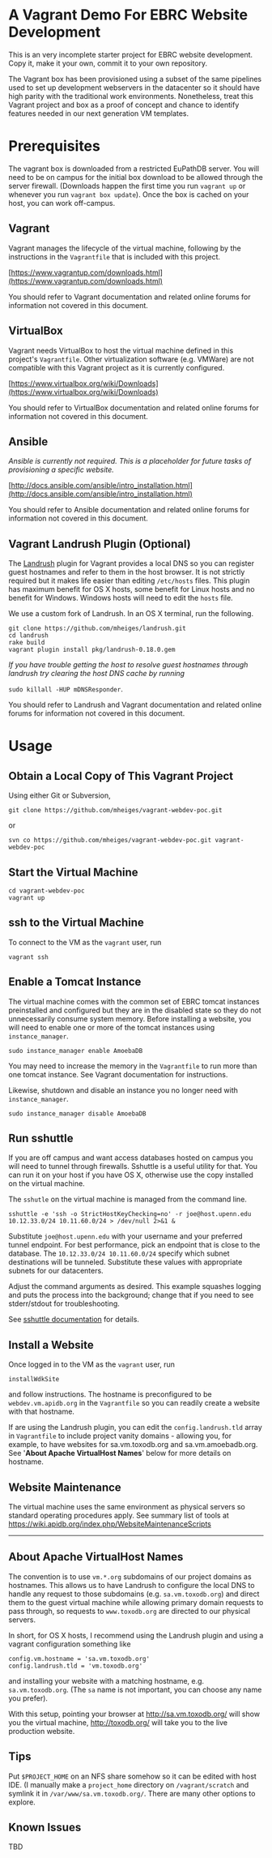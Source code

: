 A Vagrant Demo For EBRC Website Development
===========================================

This is an very incomplete starter project for EBRC website development. Copy it, make it your own, commit it to your own repository.

The Vagrant box has been provisioned using a subset of the same pipelines used to set up development webservers in the datacenter so it should have high parity with the traditional work environments. Nonetheless, treat this Vagrant project and box as a proof of concept and chance to identify features needed in our next generation VM templates.

Prerequisites
=====


The vagrant box is downloaded from a restricted EuPathDB server. You will need to be on campus for the initial box download to be allowed through the server firewall. (Downloads happen the first time you run `vagrant up` or whenever you run `vagrant box update`). Once the box is cached on your host, you can work off-campus.


Vagrant
---------------

Vagrant manages the lifecycle of the virtual machine, following by the instructions in the `Vagrantfile` that is included with this project.

[https://www.vagrantup.com/downloads.html](https://www.vagrantup.com/downloads.html)

You should refer to Vagrant documentation and related online forums for information not covered in this document.

VirtualBox
------------------

Vagrant needs VirtualBox to host the virtual machine defined in this project's `Vagrantfile`. Other virtualization software (e.g. VMWare) are not compatible with this Vagrant project as it is currently configured.

[https://www.virtualbox.org/wiki/Downloads](https://www.virtualbox.org/wiki/Downloads)

You should refer to VirtualBox documentation and related online forums for information not covered in this document.

Ansible
---------------

_Ansible is currently not required. This is a placeholder for future tasks of provisioning a specific website._

[http://docs.ansible.com/ansible/intro_installation.html](http://docs.ansible.com/ansible/intro_installation.html)

You should refer to Ansible documentation and related online forums for information not covered in this document.

Vagrant Landrush Plugin (Optional)
--------------------------------------

The [Landrush](https://github.com/phinze/landrush) plugin for Vagrant
provides a local DNS so you can register guest hostnames and refer to
them in the host browser. It is not strictly required but it makes life
easier than editing `/etc/hosts` files. This plugin has maximum benefit
for OS X hosts, some benefit for Linux hosts and no benefit for Windows.
Windows hosts will need to edit the `hosts` file.

We use a custom fork of Landrush. In an OS X terminal, run the
following.

    git clone https://github.com/mheiges/landrush.git
    cd landrush
    rake build
    vagrant plugin install pkg/landrush-0.18.0.gem

_If you have trouble getting the host to resolve guest hostnames through landrush try clearing the host DNS cache by running_

`sudo killall -HUP mDNSResponder`.

You should refer to Landrush and Vagrant documentation and related online forums for information not covered in this document.

Usage
=======

Obtain a Local Copy of This Vagrant Project
--------------------------

Using either Git or Subversion,

    git clone https://github.com/mheiges/vagrant-webdev-poc.git

or

    svn co https://github.com/mheiges/vagrant-webdev-poc.git vagrant-webdev-poc

Start the Virtual Machine
-------------------------

    cd vagrant-webdev-poc
    vagrant up

ssh to the Virtual Machine
-----------------

To connect to the VM as the `vagrant` user, run

    vagrant ssh

Enable a Tomcat Instance
-----------------

The virtual machine comes with the common set of EBRC tomcat instances preinstalled and configured but they are in the disabled state so they do not unnecessarily consume system memory. Before installing a website, you will need to enable one or more of the tomcat instances using `instance_manager`.

    sudo instance_manager enable AmoebaDB

You may need to increase the memory in the `Vagrantfile` to run more than one tomcat instance. See Vagrant documentation for instructions.

Likewise, shutdown and disable an instance you no longer need with `instance_manager`.

    sudo instance_manager disable AmoebaDB

Run sshuttle
-----------------

If you are off campus and want access databases hosted on campus you will need to tunnel through firewalls. Sshuttle is a useful utility for that. You can run it on your host if you have OS X, otherwise use the copy installed on the virtual machine.

The `sshutle` on the virtual machine is managed from the command line.

    sshuttle -e 'ssh -o StrictHostKeyChecking=no' -r joe@host.upenn.edu 10.12.33.0/24 10.11.60.0/24 > /dev/null 2>&1 &

Substitute `joe@host.upenn.edu` with your username and your preferred tunnel endpoint. For best performance, pick an endpoint that is close to the database. The `10.12.33.0/24 10.11.60.0/24` specify which subnet destinations will be tunneled. Substitute these values with appropriate subnets for our datacenters.

Adjust the command arguments as desired. This example squashes logging and puts the process into the background; change that if you need to see stderr/stdout for troubleshooting.

See [sshuttle documentation](http://sshuttle.readthedocs.io/en/stable/) for details.

Install a Website
-----------------

Once logged in to the VM as the `vagrant` user, run

    installWdkSite

and follow instructions. The hostname is preconfigured to be `webdev.vm.apidb.org` in the `Vagrantfile` so you can readily create a website with that hostname.

If are using the Landrush plugin, you can edit the `config.landrush.tld` array in `Vagrantfile` to include project vanity domains - allowing you, for example, to have websites for sa.vm.toxodb.org and sa.vm.amoebadb.org. See '**About Apache VirtualHost Names**' below for more details on hostname.

Website Maintenance
-------------------

The virtual machine uses the same environment as physical servers so standard operating procedures apply. See summary list of tools at https://wiki.apidb.org/index.php/WebsiteMaintenanceScripts

----

About Apache VirtualHost Names
------------------------------

The convention is to use `vm.*.org` subdomains of our project domains as hostnames. This allows us to have Landrush to configure the local DNS to handle any request to those subdomains (e.g. `sa.vm.toxodb.org`) and direct them to the guest virtual machine while allowing primary domain requests to pass through, so requests to `www.toxodb.org` are directed to our physical servers.

In short, for OS X hosts, I recommend using the Landrush plugin and using a vagrant configuration something like

    config.vm.hostname = 'sa.vm.toxodb.org'
    config.landrush.tld = 'vm.toxodb.org'

and installing your website with a matching hostname, e.g. `sa.vm.toxodb.org`. (The `sa` name is not important, you can choose any name you prefer).

With this setup, pointing your browser at http://sa.vm.toxodb.org/ will show you the virtual machine, http://toxodb.org/ will take you to the live production website.


Tips
------------

Put `$PROJECT_HOME` on an NFS share somehow so it can be edited with host IDE. (I manually make a `project_home` directory on `/vagrant/scratch` and symlink it in `/var/www/sa.vm.toxodb.org/`. There are many other options to explore.

Known Issues
------------

TBD
